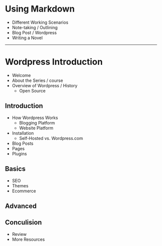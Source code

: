 # Using Markdown
- Different Working Scenarios
- Note-taking / Outlining
- Blog Post / Wordpress
- Writing a Novel
---
# Wordpress Introduction

- Welcome
- About the Series / course
- Overview of Wordpress / History
    * Open Source

## Introduction

- How Wordpress Works
    * Blogging Platform
    * Website Platform
- Installation
    * Self-Hosted vs. Wordpress.com
- Blog Posts
- Pages
- Plugins

## Basics

* SEO
* Themes
* Ecommerce

## Advanced

## Conculision
* Review
* More Resources